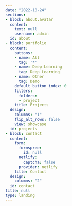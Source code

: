 ```yaml
---
date: "2022-10-24"
sections:
- block: about.avatar
  content:
    text: null
    username: admin
  id: about
- block: portfolio
  content:
    buttons:
    - name: All
      tag: '*'
    - name: Deep Learning
      tag: Deep Learning
    - name: Other
      tag: Demo
    default_button_index: 0
    filters:
      folders:
      - project
    title: Projects
  design:
    columns: "1"
    flip_alt_rows: false
    view: showcase
  id: projects
- block: contact
  content:
    form:
      formspree:
        id: null
      netlify:
        captcha: false
      provider: netlify
    title: Contact
  design:
    columns: "2"
  id: contact
title: null
type: landing
---
```

